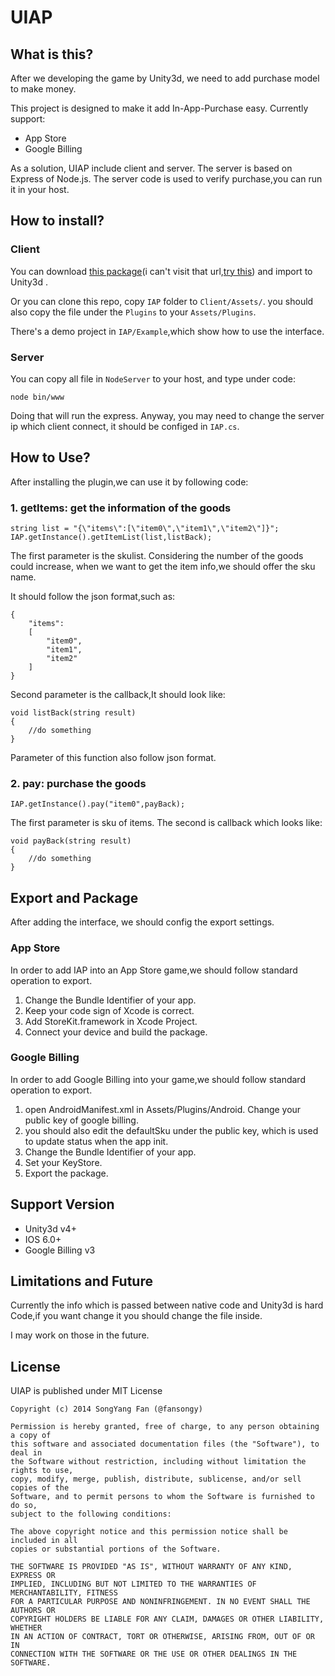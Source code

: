UIAP
===========

## What is this? ##
After we developing the game by Unity3d, we need to add purchase model to make money. 

This project is designed to make it add In-App-Purchase easy. Currently support:

* App Store 
* Google Billing 

As a solution, UIAP include client and server. The server is based on Express of Node.js. The server code is used to verify purchase,you can run it in your host. 

## How to install? ##

### Client ###
You can download [this package](https://www.dropbox.com/s/w4a3pt64a49you9/UIAP_v1.1.unitypackage?dl=0)(i can't visit that url,[try this](http://pan.baidu.com/s/1eQs1Kbw)) and import to Unity3d .

Or you can clone this repo, copy `IAP` folder to `Client/Assets/`. you should also copy the file under the `Plugins` to your `Assets/Plugins`.

There's a demo project in `IAP/Example`,which show how to use the interface.

### Server ###
You can copy all file in `NodeServer` to your host, and type under code:

	node bin/www
Doing that will run the express. Anyway, you may need to change the server ip which client connect, it should be configed in `IAP.cs`.

## How to Use? ##
After installing the plugin,we can use it by following code:

### 1. getItems: get the information of the goods ###

    string list = "{\"items\":[\"item0\",\"item1\",\"item2\"]}";
    IAP.getInstance().getItemList(list,listBack);

The first parameter is the skulist. Considering the number of the goods could increase, when we want to get the item info,we should offer the sku name.

It should follow the json format,such as:

    {
        "items":
        [
            "item0",
            "item1",
            "item2"
        ]
    } 

Second parameter is the callback,It should look like:

    void listBack(string result)
    {
        //do something        
    }

Parameter of this function also follow json format.

### 2. pay: purchase the goods ###

    IAP.getInstance().pay("item0",payBack);

The first parameter is sku of items. The second is callback which looks like:

    void payBack(string result)
    {
        //do something
    }


## Export and Package ##
After adding the interface, we should config the export settings.

### App Store ###
In order to add IAP into an App Store game,we should follow standard operation to export.

1. Change the Bundle Identifier of your app.
2. Keep your code sign of Xcode is correct.
3. Add StoreKit.framework in Xcode Project.
4. Connect your device and build the package.

### Google Billing ###
In order to add Google Billing into your game,we should follow standard operation to export.

1. open AndroidManifest.xml in Assets/Plugins/Android. Change your public key of google billing. 
2. you should also edit the defaultSku under the public key, which is used to update status when the app init.
3. Change the Bundle Identifier of your app.
4. Set your KeyStore.
5. Export the package.

## Support Version ##

* Unity3d v4+
* IOS 6.0+
* Google Billing v3

## Limitations and Future ##

Currently the info which is passed between native code and Unity3d is hard Code,if you want change it you should change the file inside.


I may work on those in the future.

## License ##

UIAP is published under MIT License

    Copyright (c) 2014 SongYang Fan (@fansongy)
    
    Permission is hereby granted, free of charge, to any person obtaining a copy of
    this software and associated documentation files (the "Software"), to deal in
    the Software without restriction, including without limitation the rights to use,
    copy, modify, merge, publish, distribute, sublicense, and/or sell copies of the
    Software, and to permit persons to whom the Software is furnished to do so,
    subject to the following conditions:
    
    The above copyright notice and this permission notice shall be included in all
    copies or substantial portions of the Software.
    
    THE SOFTWARE IS PROVIDED "AS IS", WITHOUT WARRANTY OF ANY KIND, EXPRESS OR
    IMPLIED, INCLUDING BUT NOT LIMITED TO THE WARRANTIES OF MERCHANTABILITY, FITNESS
    FOR A PARTICULAR PURPOSE AND NONINFRINGEMENT. IN NO EVENT SHALL THE AUTHORS OR
    COPYRIGHT HOLDERS BE LIABLE FOR ANY CLAIM, DAMAGES OR OTHER LIABILITY, WHETHER
    IN AN ACTION OF CONTRACT, TORT OR OTHERWISE, ARISING FROM, OUT OF OR IN
    CONNECTION WITH THE SOFTWARE OR THE USE OR OTHER DEALINGS IN THE SOFTWARE.

